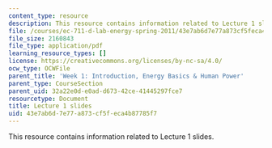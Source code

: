 ```yaml
---
content_type: resource
description: This resource contains information related to Lecture 1 slides.
file: /courses/ec-711-d-lab-energy-spring-2011/43e7ab6d7e77a873cf5feca4b87785f7_MITEC_711S11_lec01.pdf
file_size: 2160843
file_type: application/pdf
learning_resource_types: []
license: https://creativecommons.org/licenses/by-nc-sa/4.0/
ocw_type: OCWFile
parent_title: 'Week 1: Introduction, Energy Basics & Human Power'
parent_type: CourseSection
parent_uid: 32a22e0d-e0ad-d673-42ce-41445297fce7
resourcetype: Document
title: Lecture 1 slides
uid: 43e7ab6d-7e77-a873-cf5f-eca4b87785f7
---
```

This resource contains information related to Lecture 1 slides.